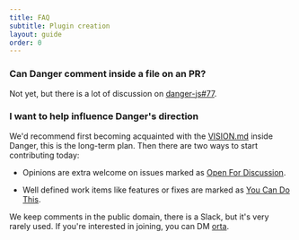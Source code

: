 ```yaml
---
title: FAQ
subtitle: Plugin creation
layout: guide
order: 0
---
```


### Can Danger comment inside a file on an PR?

Not yet, but there is a lot of discussion on [danger-js#77][77].

### I want to help influence Danger's direction

We'd recommend first becoming acquainted with the [VISION.md][] inside Danger, this is the long-term plan. Then there are two ways to start contributing today:

 * Opinions are extra welcome on issues marked as [Open For Discussion][open].
 
 * Well defined work items like features or fixes are marked as [You Can Do This][you-can-do-this].

We keep comments in the public domain, there is a Slack, but it's very rarely used. If you're interested in joining, you can DM [orta][].

[77]: https://github.com/danger/danger-js/issues/77
[VISION.md]: https://github.com/danger/danger-js/blob/master/VISION.md
[open]: https://github.com/danger/danger-js/issues?q=is%3Aissue+is%3Aopen+label%3A%22Open+for+Discussion%22
[you-can-do-this]: https://github.com/danger/danger-js/issues?q=is%3Aissue+is%3Aopen+label%3A%22You+Can+Do+This%22
[orta]: https://twitter.com/orta/
